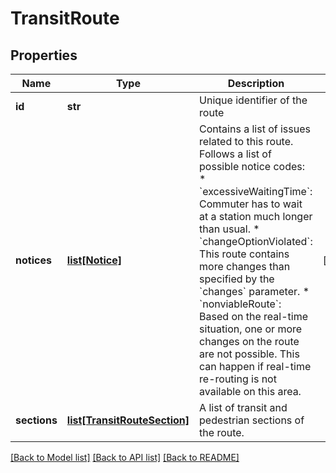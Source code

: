 # TransitRoute

## Properties
Name | Type | Description | Notes
------------ | ------------- | ------------- | -------------
**id** | **str** | Unique identifier of the route | 
**notices** | [**list[Notice]**](Notice.md) | Contains a list of issues related to this route.  Follows a list of possible notice codes:  * &#x60;excessiveWaitingTime&#x60;: Commuter has to wait at a station much longer than usual. * &#x60;changeOptionViolated&#x60;: This route contains more changes than specified by the &#x60;changes&#x60; parameter. * &#x60;nonviableRoute&#x60;: Based on the real-time situation, one or more changes on the route   are not possible. This can happen if real-time re-routing is not available on this area.  | [optional] 
**sections** | [**list[TransitRouteSection]**](TransitRouteSection.md) | A list of transit and pedestrian sections of the route. | 

[[Back to Model list]](../README.md#documentation-for-models) [[Back to API list]](../README.md#documentation-for-api-endpoints) [[Back to README]](../README.md)

